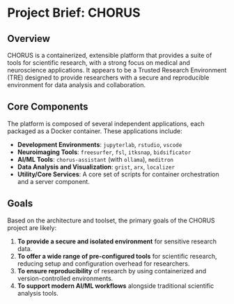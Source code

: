 # Project Brief: CHORUS

## Overview

CHORUS is a containerized, extensible platform that provides a suite of tools for scientific research, with a strong focus on medical and neuroscience applications. It appears to be a Trusted Research Environment (TRE) designed to provide researchers with a secure and reproducible environment for data analysis and collaboration.

## Core Components

The platform is composed of several independent applications, each packaged as a Docker container. These applications include:

-   **Development Environments**: `jupyterlab`, `rstudio`, `vscode`
-   **Neuroimaging Tools**: `freesurfer`, `fsl`, `itksnap`, `bidsificator`
-   **AI/ML Tools**: `chorus-assistant` (with `ollama`), `meditron`
-   **Data Analysis and Visualization**: `grist`, `arx`, `localizer`
-   **Utility/Core Services**: A core set of scripts for container orchestration and a server component.

## Goals

Based on the architecture and toolset, the primary goals of the CHORUS project are likely:

1.  **To provide a secure and isolated environment** for sensitive research data.
2.  **To offer a wide range of pre-configured tools** for scientific research, reducing setup and configuration overhead for researchers.
3.  **To ensure reproducibility** of research by using containerized and version-controlled environments.
4.  **To support modern AI/ML workflows** alongside traditional scientific analysis tools. 
